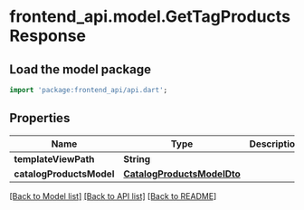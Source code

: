 # frontend_api.model.GetTagProductsResponse

## Load the model package
```dart
import 'package:frontend_api/api.dart';
```

## Properties
Name | Type | Description | Notes
------------ | ------------- | ------------- | -------------
**templateViewPath** | **String** |  | [optional] 
**catalogProductsModel** | [**CatalogProductsModelDto**](CatalogProductsModelDto.md) |  | [optional] 

[[Back to Model list]](../README.md#documentation-for-models) [[Back to API list]](../README.md#documentation-for-api-endpoints) [[Back to README]](../README.md)


